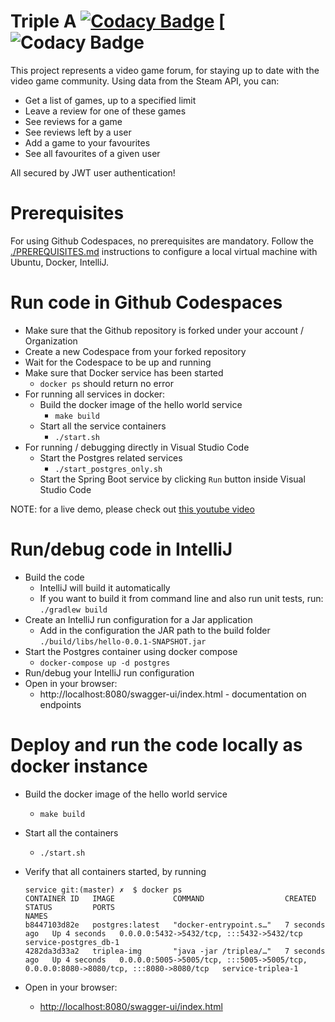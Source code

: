 # Triple A [![Codacy Badge](https://app.codacy.com/project/badge/Grade/2ccab88abc3f4f9e97d8631d05ecee4f)](https://app.codacy.com/gh/Triple-A-Unibuc/service/dashboard?utm_source=gh&utm_medium=referral&utm_content=&utm_campaign=Badge_grade) [![Codacy Badge](https://www.codacy.com/gh/Triple-A-Unibuc/service/dashboard?utm_source=github.com&utm_medium=referral&utm_content=nicugnm/queryit-core-backend&utm_campaign=Badge_Coverage) 
This project represents a video game forum, for staying up to date with the video game community. Using data from the Steam API, you can:
- Get a list of games, up to a specified limit
- Leave a review for one of these games
- See reviews for a game
- See reviews left by a user
- Add a game to your favourites
- See all favourites of a given user

All secured by JWT user authentication!

# Prerequisites

For using Github Codespaces, no prerequisites are mandatory.
Follow the [./PREREQUISITES.md](./PREREQUISITES.md) instructions to configure a local virtual machine with Ubuntu, Docker, IntelliJ.

# Run code in Github Codespaces

* Make sure that the Github repository is forked under your account / Organization
* Create a new Codespace from your forked repository
* Wait for the Codespace to be up and running
* Make sure that Docker service has been started
    * ```docker ps``` should return no error
* For running all services in docker:
    * Build the docker image of the hello world service
        * ```make build```
    * Start all the service containers
        * ```./start.sh```
* For running / debugging directly in Visual Studio Code
    * Start the Postgres related services
        * ```./start_postgres_only.sh```
    * Start the Spring Boot service by clicking `Run` button inside Visual Studio Code

NOTE: for a live demo, please check out [this youtube video](https://youtu.be/-9ePlxz03kg)

# Run/debug code in IntelliJ
* Build the code
    * IntelliJ will build it automatically
    * If you want to build it from command line and also run unit tests, run: ```./gradlew build```
* Create an IntelliJ run configuration for a Jar application
    * Add in the configuration the JAR path to the build folder `./build/libs/hello-0.0.1-SNAPSHOT.jar`
* Start the Postgres container using docker compose
    * ```docker-compose up -d postgres```
* Run/debug your IntelliJ run configuration
* Open in your browser:
    * http://localhost:8080/swagger-ui/index.html - documentation on endpoints

# Deploy and run the code locally as docker instance

* Build the docker image of the hello world service
    * ```make build```
* Start all the containers
    * ```./start.sh```

* Verify that all containers started, by running
  ```
  service git:(master) ✗  $ docker ps
  CONTAINER ID   IMAGE             COMMAND                  CREATED         STATUS         PORTS                                                                                  NAMES
  b8447103d82e   postgres:latest   "docker-entrypoint.s…"   7 seconds ago   Up 4 seconds   0.0.0.0:5432->5432/tcp, :::5432->5432/tcp                                              service-postgres_db-1
  4282da3d33a2   triplea-img       "java -jar /triplea/…"   7 seconds ago   Up 4 seconds   0.0.0.0:5005->5005/tcp, :::5005->5005/tcp, 0.0.0.0:8080->8080/tcp, :::8080->8080/tcp   service-triplea-1
  ```
* Open in your browser:
    * [http://localhost:8080/swagger-ui/index.html](http://localhost:8080/swagger-ui/index.html)
